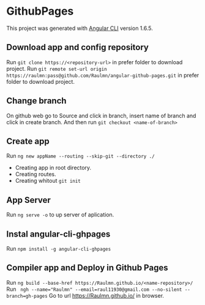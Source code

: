 # GithubPages

This project was generated with [Angular CLI](https://github.com/angular/angular-cli) version 1.6.5.

## Download app and config repository

Run `git clone https://<repository-url>` in prefer folder to download project.
Run `git remote set-url origin https://raulmn:pass@github.com/Raulmn/angular-github-pages.git` in prefer folder to download project.


## Change branch

On github web go to Source and click in branch, insert name of branch and click in create branch.
And then run `git checkout <name-of-branch>`


## Create app

Run `ng new appName --routing --skip-git --directory ./`
- Creating app in root directory.
- Creating routes.
- Creating whitout `git init`


## App Server

Run `ng serve -o` to up server of aplication.


## Instal angular-cli-ghpages

Run `npm install -g angular-cli-ghpages`


## Compiler app and Deploy in Github Pages

Run `ng build --base-href https://Raulmn.github.io/<name-repository>/`
Run ` ngh --name="Raulmn" --email=raul11930@gmail.com --no-silent --branch=gh-pages`
Go to url https://Raulmn.github.io/<name-repository> in browser.
